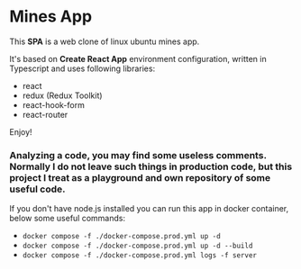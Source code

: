 # Mines App

This **SPA** is a web clone of linux ubuntu mines app.

It's based on **Create React App** environment configuration, written in Typescript and uses following libraries:

- react
- redux (Redux Toolkit)
- react-hook-form
- react-router

Enjoy!

### Analyzing a code, you may find some useless comments. Normally I do not leave such things in production code, but this project I treat as a playground and own repository of some useful code.

If you don't have node.js installed you can run this app in docker container, below some useful commands:

- `docker compose -f ./docker-compose.prod.yml up -d`
- `docker compose -f ./docker-compose.prod.yml up -d --build`
- `docker compose -f ./docker-compose.prod.yml logs -f server`
